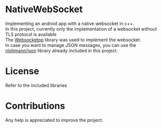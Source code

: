 # NativeWebSocket
Implementing an android app with a native websocket in c++.
<br>
In this project, currently only the implementation of a websocket without TLS protocol is available
<br>
The [Websocketpp](https://github.com/zaphoyd/websocketpp) library was used to implement the websocket.
<br>
In case you want to manage JSON messages, you can use the [nlohmann/json](https://github.com/nlohmann/json) library already included in this project.

# License
Refer to the included libraries

# Contributions
Any help is appreciated to improve the project.
